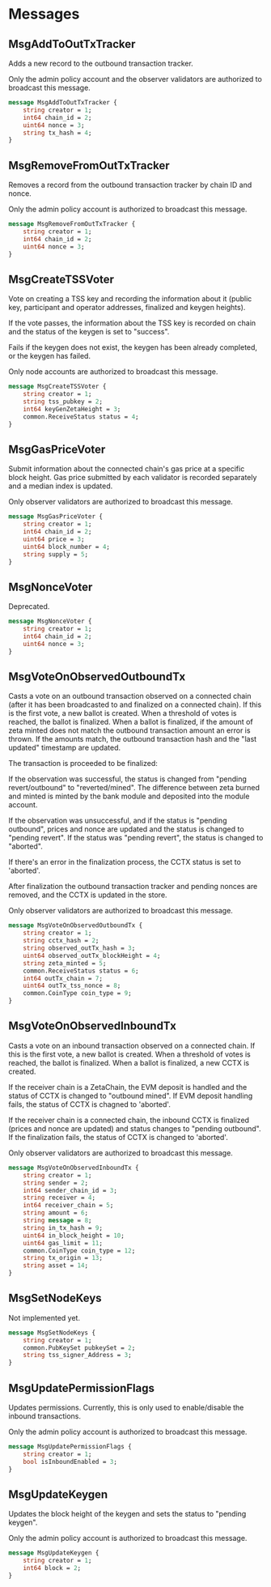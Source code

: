 # Messages

## MsgAddToOutTxTracker

Adds a new record to the outbound transaction tracker.

Only the admin policy account and the observer validators are authorized to
broadcast this message.

```proto
message MsgAddToOutTxTracker {
	string creator = 1;
	int64 chain_id = 2;
	uint64 nonce = 3;
	string tx_hash = 4;
}
```

## MsgRemoveFromOutTxTracker

Removes a record from the outbound transaction tracker by chain ID and nonce.

Only the admin policy account is authorized to broadcast this message.

```proto
message MsgRemoveFromOutTxTracker {
	string creator = 1;
	int64 chain_id = 2;
	uint64 nonce = 3;
}
```

## MsgCreateTSSVoter

Vote on creating a TSS key and recording the information about it (public
key, participant and operator addresses, finalized and keygen heights).

If the vote passes, the information about the TSS key is recorded on chain
and the status of the keygen is set to "success".

Fails if the keygen does not exist, the keygen has been already
completed, or the keygen has failed.

Only node accounts are authorized to broadcast this message.

```proto
message MsgCreateTSSVoter {
	string creator = 1;
	string tss_pubkey = 2;
	int64 keyGenZetaHeight = 3;
	common.ReceiveStatus status = 4;
}
```

## MsgGasPriceVoter

Submit information about the connected chain's gas price at a specific block
height. Gas price submitted by each validator is recorded separately and a
median index is updated.

Only observer validators are authorized to broadcast this message.

```proto
message MsgGasPriceVoter {
	string creator = 1;
	int64 chain_id = 2;
	uint64 price = 3;
	uint64 block_number = 4;
	string supply = 5;
}
```

## MsgNonceVoter

Deprecated.

```proto
message MsgNonceVoter {
	string creator = 1;
	int64 chain_id = 2;
	uint64 nonce = 3;
}
```

## MsgVoteOnObservedOutboundTx

Casts a vote on an outbound transaction observed on a connected chain (after
it has been broadcasted to and finalized on a connected chain). If this is
the first vote, a new ballot is created. When a threshold of votes is
reached, the ballot is finalized. When a ballot is finalized, if the amount
of zeta minted does not match the outbound transaction amount an error is
thrown. If the amounts match, the outbound transaction hash and the "last
updated" timestamp are updated.

The transaction is proceeded to be finalized:

If the observation was successful, the status is changed from "pending
revert/outbound" to "reverted/mined". The difference between zeta burned
and minted is minted by the bank module and deposited into the module
account.

If the observation was unsuccessful, and if the status is "pending outbound",
prices and nonce are updated and the status is changed to "pending revert".
If the status was "pending revert", the status is changed to "aborted".

If there's an error in the finalization process, the CCTX status is set to
'aborted'.

After finalization the outbound transaction tracker and pending nonces are
removed, and the CCTX is updated in the store.

Only observer validators are authorized to broadcast this message.

```proto
message MsgVoteOnObservedOutboundTx {
	string creator = 1;
	string cctx_hash = 2;
	string observed_outTx_hash = 3;
	uint64 observed_outTx_blockHeight = 4;
	string zeta_minted = 5;
	common.ReceiveStatus status = 6;
	int64 outTx_chain = 7;
	uint64 outTx_tss_nonce = 8;
	common.CoinType coin_type = 9;
}
```

## MsgVoteOnObservedInboundTx

Casts a vote on an inbound transaction observed on a connected chain. If this
is the first vote, a new ballot is created. When a threshold of votes is
reached, the ballot is finalized. When a ballot is finalized, a new CCTX is
created.

If the receiver chain is a ZetaChain, the EVM deposit is handled and the
status of CCTX is changed to "outbound mined". If EVM deposit handling fails,
the status of CCTX is chagned to 'aborted'.

If the receiver chain is a connected chain, the inbound CCTX is finalized
(prices and nonce are updated) and status changes to "pending outbound". If
the finalization fails, the status of CCTX is changed to 'aborted'.

Only observer validators are authorized to broadcast this message.

```proto
message MsgVoteOnObservedInboundTx {
	string creator = 1;
	string sender = 2;
	int64 sender_chain_id = 3;
	string receiver = 4;
	int64 receiver_chain = 5;
	string amount = 6;
	string message = 8;
	string in_tx_hash = 9;
	uint64 in_block_height = 10;
	uint64 gas_limit = 11;
	common.CoinType coin_type = 12;
	string tx_origin = 13;
	string asset = 14;
}
```

## MsgSetNodeKeys

Not implemented yet.

```proto
message MsgSetNodeKeys {
	string creator = 1;
	common.PubKeySet pubkeySet = 2;
	string tss_signer_Address = 3;
}
```

## MsgUpdatePermissionFlags

Updates permissions. Currently, this is only used to enable/disable the
inbound transactions.

Only the admin policy account is authorized to broadcast this message.

```proto
message MsgUpdatePermissionFlags {
	string creator = 1;
	bool isInboundEnabled = 3;
}
```

## MsgUpdateKeygen

Updates the block height of the keygen and sets the status to "pending
keygen".

Only the admin policy account is authorized to broadcast this message.

```proto
message MsgUpdateKeygen {
	string creator = 1;
	int64 block = 2;
}
```

